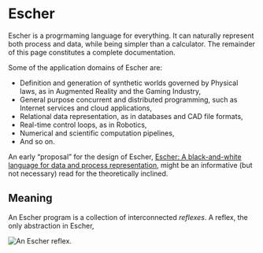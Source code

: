 # Escher

Escher is a progrmaming language for everything. It can naturally represent both process and data,
while being simpler than a calculator. The remainder of this page constitutes a complete documentation.

Some of the application domains of Escher are:

* Definition and generation of synthetic worlds governed by Physical laws, as in Augmented Reality and the Gaming Industry,
* General purpose concurrent and distributed programming, such as Internet services and cloud applications,
* Relational data representation, as in databases and CAD file formats,
* Real-time control loops, as in Robotics,
* Numerical and scientific computation pipelines,
* And so on.

An early “proposal” for the design of Escher, 
[Escher: A black-and-white language for data and process representation](http://www.maymounkov.org/memex/abstract),
might be an informative (but not necessary) read for the theoretically inclined.

## Meaning

An Escher program is a collection of interconnected _reflexes_. A reflex, the only
abstraction in Escher, 

![An Escher reflex.](https://github.com/gocircuit/escher/raw/master/misc/img/escher-reflex.png)

